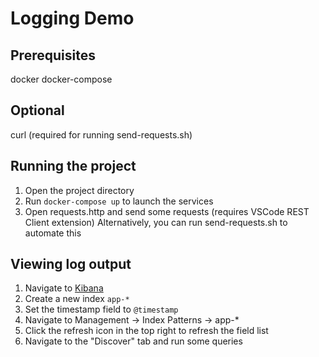 # Logging Demo

## Prerequisites
docker
docker-compose

## Optional
curl (required for running send-requests.sh)

## Running the project
1. Open the project directory
2. Run `docker-compose up` to launch the services
3. Open requests.http and send some requests (requires VSCode REST Client extension)
   Alternatively, you can run send-requests.sh to automate this

## Viewing log output
1. Navigate to [Kibana](http://localhost:5601/app/discover)
2. Create a new index `app-*`
3. Set the timestamp field to `@timestamp`
4. Navigate to Management -> Index Patterns -> app-*
5. Click the refresh icon in the top right to refresh the field list
6. Navigate to the "Discover" tab and run some queries